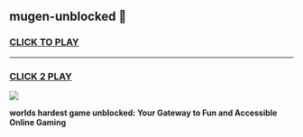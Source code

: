 
## mugen-unblocked 👋
<h3>
<a href="https://premium.freeplayer.one?title=mugen-unblocked&ref=14F">CLICK TO PLAY</a></h3>
<hr>

<h3>
<a href="https://premium.freeplayer.one?title=mugen-unblocked&ref=14F">CLICK 2 PLAY</a>
  
</h3>

<a href="https://premium.freeplayer.one?title=mugen-unblocked&ref=12F/"><img src="https://clearcache.store/games.png"></a>


**worlds hardest game unblocked: Your Gateway to Fun and Accessible Online Gaming**
